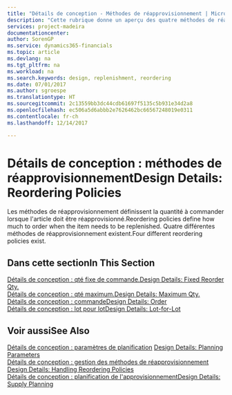```yaml
---
title: "Détails de conception - Méthodes de réapprovisionnement | Microsoft Docs"
description: "Cette rubrique donne un aperçu des quatre méthodes de réapprovisionnement disponibles."
services: project-madeira
documentationcenter: 
author: SorenGP
ms.service: dynamics365-financials
ms.topic: article
ms.devlang: na
ms.tgt_pltfrm: na
ms.workload: na
ms.search.keywords: design, replenishment, reordering
ms.date: 07/01/2017
ms.author: sgroespe
ms.translationtype: HT
ms.sourcegitcommit: 2c13559bb3dc44cdb61697f5135c5b931e34d2a8
ms.openlocfilehash: ec506a5d6abbb2e7626462bc66567248019e0311
ms.contentlocale: fr-ch
ms.lasthandoff: 12/14/2017

---
```

# <a name="design-details-reordering-policies"></a><span data-ttu-id="90c77-103">Détails de conception : méthodes de réapprovisionnement</span><span class="sxs-lookup"><span data-stu-id="90c77-103">Design Details: Reordering Policies</span></span>
<span data-ttu-id="90c77-104">Les méthodes de réapprovisionnement définissent la quantité à commander lorsque l'article doit être réapprovisionné.</span><span class="sxs-lookup"><span data-stu-id="90c77-104">Reordering policies define how much to order when the item needs to be replenished.</span></span> <span data-ttu-id="90c77-105">Quatre différentes méthodes de réapprovisionnement existent.</span><span class="sxs-lookup"><span data-stu-id="90c77-105">Four different reordering policies exist.</span></span>  

## <a name="in-this-section"></a><span data-ttu-id="90c77-106">Dans cette section</span><span class="sxs-lookup"><span data-stu-id="90c77-106">In This Section</span></span>  
[<span data-ttu-id="90c77-107">Détails de conception : qté fixe de commande.</span><span class="sxs-lookup"><span data-stu-id="90c77-107">Design Details: Fixed Reorder Qty.</span></span>](design-details-fixed-reorder-qty.md)  
[<span data-ttu-id="90c77-108">Détails de conception : qté maximum.</span><span class="sxs-lookup"><span data-stu-id="90c77-108">Design Details: Maximum Qty.</span></span>](design-details-maximum-qty.md)  
[<span data-ttu-id="90c77-109">Détails de conception : commande</span><span class="sxs-lookup"><span data-stu-id="90c77-109">Design Details: Order</span></span>](design-details-order.md)  
[<span data-ttu-id="90c77-110">Détails de conception : lot pour lot</span><span class="sxs-lookup"><span data-stu-id="90c77-110">Design Details: Lot-for-Lot</span></span>](design-details-lot-for-lot.md)  

## <a name="see-also"></a><span data-ttu-id="90c77-111">Voir aussi</span><span class="sxs-lookup"><span data-stu-id="90c77-111">See Also</span></span>  
<span data-ttu-id="90c77-112">[Détails de conception : paramètres de planification](design-details-planning-parameters.md) </span><span class="sxs-lookup"><span data-stu-id="90c77-112">[Design Details: Planning Parameters](design-details-planning-parameters.md) </span></span>  
<span data-ttu-id="90c77-113">[Détails de conception : gestion des méthodes de réapprovisionnement](design-details-handling-reordering-policies.md) </span><span class="sxs-lookup"><span data-stu-id="90c77-113">[Design Details: Handling Reordering Policies](design-details-handling-reordering-policies.md) </span></span>  
[<span data-ttu-id="90c77-114">Détails de conception : planification de l'approvisionnement</span><span class="sxs-lookup"><span data-stu-id="90c77-114">Design Details: Supply Planning</span></span>](design-details-supply-planning.md)

